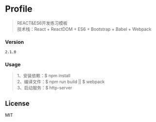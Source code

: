 # Profile
> REACT&ES6开发练习模板  
> 技术栈：React + ReactDOM + ES6 + Bootstrap + Babel + Webpack  

### Version
```sh
2.1.0
```

### Usage

> 1、安装依赖：$ npm install  
> 2、编译文件：$ npm run build || $ webpack  
> 3、启动服务：$ http-server  

License
----

MIT

